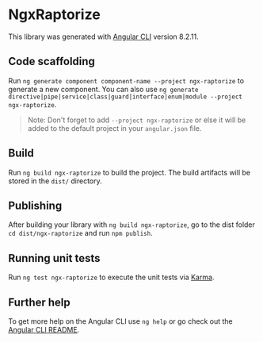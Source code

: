 # NgxRaptorize

This library was generated with [Angular CLI](https://github.com/angular/angular-cli) version 8.2.11.

## Code scaffolding

Run `ng generate component component-name --project ngx-raptorize` to generate a new component. You can also use `ng generate directive|pipe|service|class|guard|interface|enum|module --project ngx-raptorize`.

> Note: Don't forget to add `--project ngx-raptorize` or else it will be added to the default project in your `angular.json` file.

## Build

Run `ng build ngx-raptorize` to build the project. The build artifacts will be stored in the `dist/` directory.

## Publishing

After building your library with `ng build ngx-raptorize`, go to the dist folder `cd dist/ngx-raptorize` and run `npm publish`.

## Running unit tests

Run `ng test ngx-raptorize` to execute the unit tests via [Karma](https://karma-runner.github.io).

## Further help

To get more help on the Angular CLI use `ng help` or go check out the [Angular CLI README](https://github.com/angular/angular-cli/blob/master/README.md).

